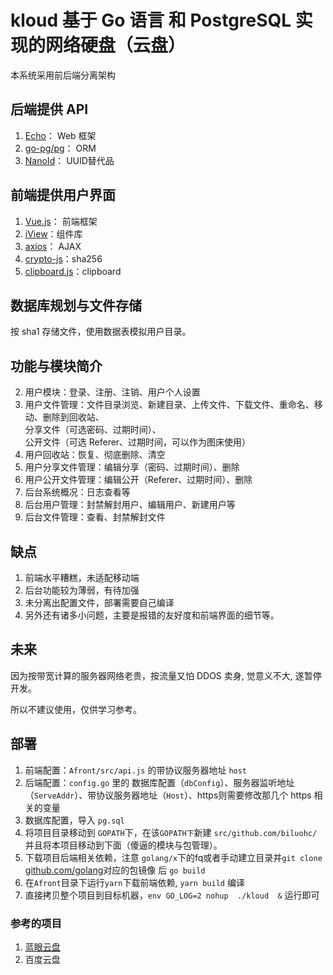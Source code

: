 # kloud 基于 Go 语言 和 PostgreSQL 实现的网络硬盘（云盘）

本系统采用前后端分离架构

## 后端提供 API
1. [Echo](github.com/labstack/echo)： Web 框架
2. [go-pg/pg](github.com/go-pg/pg)： ORM
3. [NanoId](github.com/matoous/go-nanoid)： UUID替代品 

## 前端提供用户界面
1. [Vue.js](https://github.com/vuejs/vue)：  前端框架
1. [iView](https://github.com/iview/iview)：组件库
2. [axios](https://github.com/axios/axios)： AJAX
3. [crypto-js](https://github.com/brix/crypto-js)：sha256
3. [clipboard.js](https://github.com/zenorocha/clipboard.js)：clipboard

## 数据库规划与文件存储
按 sha1 存储文件，使用数据表模拟用户目录。

## 功能与模块简介
2. 用户模块：登录、注册、注销、用户个人设置
1. 用户文件管理：文件目录浏览、新建目录、上传文件、下载文件、重命名、移动、删除到回收站、  
分享文件（可选密码、过期时间）、  
公开文件（可选 Referer、过期时间，可以作为图床使用） 
3. 用户回收站：恢复、彻底删除、清空
3. 用户分享文件管理：编辑分享（密码、过期时间）、删除
4. 用户公开文件管理：编辑公开（Referer、过期时间）、删除
5. 后台系统概况：日志查看等
5. 后台用户管理：封禁解封用户、编辑用户、新建用户等
5. 后台文件管理：查看、封禁解封文件

## 缺点
1. 前端水平糟糕，未适配移动端
2. 后台功能较为薄弱，有待加强
3. 未分离出配置文件，部署需要自己编译
3. 另外还有诸多小问题，主要是报错的友好度和前端界面的细节等。

## 未来
因为按带宽计算的服务器网络老贵，按流量又怕 DDOS 卖身, 觉意义不大, 遂暂停开发。

所以不建议使用，仅供学习参考。

## 部署 
1. 前端配置：`Afront/src/api.js` 的带协议服务器地址 `host`
2. 后端配置：`config.go` 里的 数据库配置（`dbConfig`）、服务器监听地址（`ServeAddr`）、带协议服务器地址（`Host`）、https则需要修改那几个 https 相关的变量
3. 数据库配置，导入 `pg.sql`
3. 将项目目录移动到 `GOPATH`下，在该`GOPATH下`新建 `src/github.com/biluohc/` 并且将本项目移动到下面（傻逼的模块与包管理）。
3. 下载项目后端相关依赖，注意 `golang/x`下的fq或者手动建立目录并`git clone` [github.com/golang](github.com/golang)对应的包镜像 后 `go build`
4. 在`Afront`目录下运行`yarn`下载前端依赖, `yarn build` 编译
5. 直接拷贝整个项目到目标机器，`env GO_LOG=2 nohup  ./kloud  &` 运行即可


### 参考的项目

1. [蓝眼云盘](https://github.com/eyebluecn/tank)
2. 百度云盘